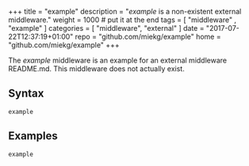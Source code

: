 +++
title = "example"
description = "*example* is a non-existent external middleware."
weight = 1000 # put it at the end
tags = [  "middleware" , "example" ]
categories = [ "middleware", "external" ]
date = "2017-07-22T12:37:19+01:00"
repo = "github.com/miekg/example"
home = "github.com/miekg/example"
+++

The *example* middleware is an example for an external middleware README.md. This middleware does
not actually exist.

## Syntax

~~~
example
~~~

## Examples

~~~
example
~~~
